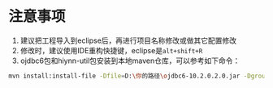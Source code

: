 # 注意事项
1. 建议把工程导入到eclipse后，再进行项目名称修改或做其它配置修改
2. 修改时，建议使用IDE重构快捷键，eclipse是`alt+shift+R`
3. ojdbc6包和hiynn-util包安装到本地maven仓库，可以参考如下命令：

```sh
mvn install:install-file -Dfile=D:\你的路径\ojdbc6-10.2.0.2.0.jar -DgroupId=com.oracle -DartifactId=ojdbc6 -Dversion=10.2.0.2.0 -Dpackaging=jar
```